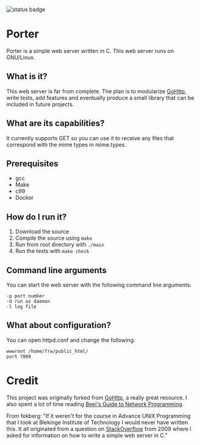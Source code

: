 ![status badge](https://travis-ci.org/ztbrown/porter.svg?branch=master)

Porter
======
Porter is a simple web server written in C. This web server runs on GNU/Linux.

## What is it?
This web server is far from complete. The plan is to modularize [GoHttp](https://github.com/fekberg/GoHttp), write tests, add features and eventually produce a small library that can be included in future projects. 

## What are its capabilities?
It currently supports GET so you can use it to receive any files that correspond with the mime types in mime.types. 

## Prerequisites
- gcc
- Make
- c99
- Docker

## How do I run it?

1. Download the source
2. Compile the source using `make` 
3. Run from root directory with `./main`
4. Run the tests with `make check`

## Command line arguments
You can start the web server with the following command line arguments:

	-p port number
	-d run as daemon
	-l log file

## What about configuration?
You can open httpd.conf and change the following:

	wwwroot /home/frw/public_html/
	port 7000

# Credit
This project was originally forked from [GoHttp](https://github.com/fekberg/GoHttp), a really great resource. I also spent a lot of time reading [Beej's Guide to Network Programming](http://beej.us/guide/bgnet/). 

From fekberg: "If it weren't for the course in Advance UNIX Programming that I took at Blekinge Institute of Technology I would never have written this. It all originated from a question on [StackOverflow](http://stackoverflow.com/questions/409087/creating-a-web-server-in-pure-c) from 2009 where I asked for information on how to write a simple web server in C."
